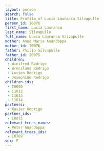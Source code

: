 ```yaml
---
layout: person
search: false
title: Profile of Lucia Lawranca Silvapulle
person_id: I0876
first_name: Lucia Lawranca
last_name: Silvapulle
full_name: Lucia Lawranca Silvapulle
mother: Anna Maria Anandappa
mother_id: I0076
father: Philip Silvapulle
father_id: I0075
children:
 - Winifred Rodrigo
 - Wrenslaus Rodrigo
 - Lucien Rodrigo
 - Josephine Rodrigo
children_ids:
 - I0660
 - I1012
 - I1013
 - I1014
partners:
 - Xavier Rodrigo
partner_ids:
 - I0875
relevant_trees_names:
 - Peter Anandappa
relevant_trees_ids:
 - I0769
sex: F
---
```


